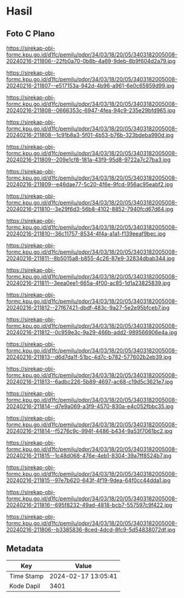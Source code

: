 # Hasil

## Foto C Plano

https://sirekap-obj-formc.kpu.go.id/d1fc/pemilu/pdpr/34/03/18/20/05/3403182005008-20240216-211806--22fb0a70-0b8b-4a69-9deb-8b9f604d2a79.jpg

https://sirekap-obj-formc.kpu.go.id/d1fc/pemilu/pdpr/34/03/18/20/05/3403182005008-20240216-211807--e517153a-942d-4b96-a961-6e0c65859d99.jpg

https://sirekap-obj-formc.kpu.go.id/d1fc/pemilu/pdpr/34/03/18/20/05/3403182005008-20240216-211808--0666353c-6947-4fea-94c9-235e29bfd965.jpg

https://sirekap-obj-formc.kpu.go.id/d1fc/pemilu/pdpr/34/03/18/20/05/3403182005008-20240216-211808--1c91b8a3-5f01-4b53-b76b-323bdeba990d.jpg

https://sirekap-obj-formc.kpu.go.id/d1fc/pemilu/pdpr/34/03/18/20/05/3403182005008-20240216-211809--209e1cf8-181a-43f9-95d8-9722a7c27ba3.jpg

https://sirekap-obj-formc.kpu.go.id/d1fc/pemilu/pdpr/34/03/18/20/05/3403182005008-20240216-211809--e46dae77-5c20-4f6e-9fcd-956ac95eabf2.jpg

https://sirekap-obj-formc.kpu.go.id/d1fc/pemilu/pdpr/34/03/18/20/05/3403182005008-20240216-211810--3e29f6d3-56b8-4102-8852-7940fcd67d64.jpg

https://sirekap-obj-formc.kpu.go.id/d1fc/pemilu/pdpr/34/03/18/20/05/3403182005008-20240216-211810--36c11757-8534-4f4a-a1a1-f139eeaf9bec.jpg

https://sirekap-obj-formc.kpu.go.id/d1fc/pemilu/pdpr/34/03/18/20/05/3403182005008-20240216-211811--8b5015a8-b855-4c26-87e9-32834dbab344.jpg

https://sirekap-obj-formc.kpu.go.id/d1fc/pemilu/pdpr/34/03/18/20/05/3403182005008-20240216-211811--3eea0ee1-665a-4f00-ac85-1d1a23825839.jpg

https://sirekap-obj-formc.kpu.go.id/d1fc/pemilu/pdpr/34/03/18/20/05/3403182005008-20240216-211812--27f67421-dbdf-483c-9a27-5e2e95bfceb7.jpg

https://sirekap-obj-formc.kpu.go.id/d1fc/pemilu/pdpr/34/03/18/20/05/3403182005008-20240216-211812--0c959e3c-9a29-466b-add2-989566906e4a.jpg

https://sirekap-obj-formc.kpu.go.id/d1fc/pemilu/pdpr/34/03/18/20/05/3403182005008-20240216-211813--d6d7da1f-51bc-4d7c-b782-577602b2eb39.jpg

https://sirekap-obj-formc.kpu.go.id/d1fc/pemilu/pdpr/34/03/18/20/05/3403182005008-20240216-211813--6adbc226-5b89-4697-ac68-c19d5c3621e7.jpg

https://sirekap-obj-formc.kpu.go.id/d1fc/pemilu/pdpr/34/03/18/20/05/3403182005008-20240216-211814--d7e9a069-a3f9-4570-830a-e4c052fbbc35.jpg

https://sirekap-obj-formc.kpu.go.id/d1fc/pemilu/pdpr/34/03/18/20/05/3403182005008-20240216-211814--f5276c9c-994f-4486-b434-9a53f7061bc2.jpg

https://sirekap-obj-formc.kpu.go.id/d1fc/pemilu/pdpr/34/03/18/20/05/3403182005008-20240216-211815--1c48d068-476e-4eb1-8304-39a7ff8524b7.jpg

https://sirekap-obj-formc.kpu.go.id/d1fc/pemilu/pdpr/34/03/18/20/05/3403182005008-20240216-211815--97e7b620-643f-4f19-9dea-64f0cc44dda1.jpg

https://sirekap-obj-formc.kpu.go.id/d1fc/pemilu/pdpr/34/03/18/20/05/3403182005008-20240216-211816--695f8232-49ad-4818-bcb7-557597c9f422.jpg

https://sirekap-obj-formc.kpu.go.id/d1fc/pemilu/pdpr/34/03/18/20/05/3403182005008-20240216-211806--b3385836-8ced-4dcd-8fc9-5d54838072df.jpg


## Metadata

| Key        | Value               |
| ---------- | ------------------- |
| Time Stamp | 2024-02-17 13:05:41 |
| Kode Dapil | 3401                |



